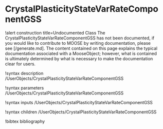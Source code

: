 <!-- MOOSE Documentation Stub: Remove this when content is added. -->

# CrystalPlasticityStateVarRateComponentGSS

!alert construction title=Undocumented Class
The CrystalPlasticityStateVarRateComponentGSS has not been documented, if you would like to contribute to MOOSE by
writing documentation, please see [/generate.md]. The content contained on this page explains
the typical documentation associated with a MooseObject; however, what is contained is ultimately
determined by what is necessary to make the documentation clear for users.

!syntax description /UserObjects/CrystalPlasticityStateVarRateComponentGSS

!syntax parameters /UserObjects/CrystalPlasticityStateVarRateComponentGSS

!syntax inputs /UserObjects/CrystalPlasticityStateVarRateComponentGSS

!syntax children /UserObjects/CrystalPlasticityStateVarRateComponentGSS

!bibtex bibliography

